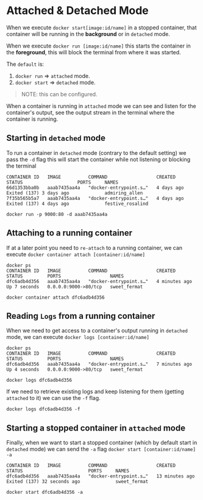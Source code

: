 # Attached & Detached Mode

When we execute `docker start[image:id/name]` in a stopped container, that container will be running in the 
**background** or in `detached` mode.

When we execute `docker run [image:id/name]` this starts the container in the **foreground**, this will block
the terminal from where it was started.

The `default` is:

1) `docker run` => `attached` mode.
2) `docker start` => `detached` mode.
>NOTE: this can be configured.

When a container is running in `attached` mode we can see and listen for the container's output, 
see the output stream in the terminal where the container is running.

## Starting in `detached` mode
To run a container in `detached` mode (contrary to the default setting) we pass the `-d` flag
this will start the container while not listening or blocking the terminal

```shell-output
CONTAINER ID   IMAGE          COMMAND                  CREATED      STATUS                    PORTS     NAMES
66d1353bba0b   aaab7435aa4a   "docker-entrypoint.s…"   4 days ago   Exited (137) 3 days ago             admiring_allen
7f35b565b5a7   aaab7435aa4a   "docker-entrypoint.s…"   4 days ago   Exited (137) 4 days ago             festive_rosalind
```

```shell
docker run -p 9000:80 -d aaab7435aa4a
```

## Attaching to a running container
If at a later point you need to `re-attach` to a running container, we can execute `docker container attach [container:id/name]`
```shell-output
docker ps   
CONTAINER ID   IMAGE          COMMAND                  CREATED         STATUS         PORTS                  NAMES
dfc6adb4d356   aaab7435aa4a   "docker-entrypoint.s…"   4 minutes ago   Up 7 seconds   0.0.0.0:9000->80/tcp   sweet_fermat
```

```shell
docker container attach dfc6adb4d356
```


## Reading `Logs` from a running container
When we need to get access to a container's output running in `detached` mode, we can execute `docker logs [container:id/name]`

```shell-ouput
docker ps                
CONTAINER ID   IMAGE          COMMAND                  CREATED         STATUS         PORTS                  NAMES
dfc6adb4d356   aaab7435aa4a   "docker-entrypoint.s…"   7 minutes ago   Up 4 seconds   0.0.0.0:9000->80/tcp   sweet_fermat
```

```shell
docker logs dfc6adb4d356
```

If we need to retrieve existing logs and keep listening for them (getting `attached` to it) we can use the `-f` flag.

```shell
docker logs dfc6adb4d356 -f
```


## Starting a **stopped** container in `attached` mode
Finally, when we want to start a stopped container (which by default start in `detached` mode) we can send the `-a` flag 
`docker start [container:id/name] -a`

```shell-output
CONTAINER ID   IMAGE          COMMAND                  CREATED          STATUS                        PORTS     NAMES
dfc6adb4d356   aaab7435aa4a   "docker-entrypoint.s…"   13 minutes ago   Exited (137) 32 seconds ago             sweet_fermat
```

```shell
docker start dfc6adb4d356 -a
```
